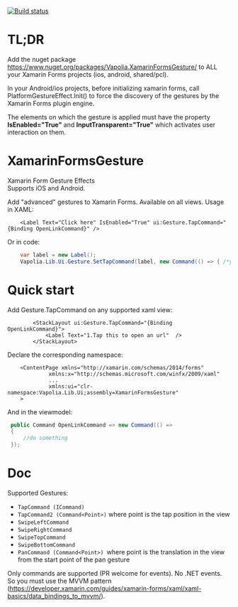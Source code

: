[![Build status](https://ci.appveyor.com/api/projects/status/8t8m8n0do3p0304n?svg=true)](https://ci.appveyor.com/project/softlion/xamarinformsgesture)

# TL;DR
Add the nuget package https://www.nuget.org/packages/Vapolia.XamarinFormsGesture/
to ALL your Xamarin Forms projects (ios, android, shared/pcl).

In your Android/ios projects, before initializing xamarin forms, call PlatformGestureEffect.Init() to force the discovery of the gestures by the Xamarin Forms plugin engine.

The elements on which the gesture is applied must have the property **IsEnabled="True"** and **InputTransparent="True"** which activates user interaction on them.

# XamarinFormsGesture
Xamarin Form Gesture Effects  
Supports iOS and Android.

Add "advanced" gestures to Xamarin Forms. Available on all views. Usage in XAML:
```xaml
    <Label Text="Click here" IsEnabled="True" ui:Gesture.TapCommand="{Binding OpenLinkCommand}" />
```
Or in code:
```csharp
    var label = new Label();
    Vapolia.Lib.Ui.Gesture.SetTapCommand(label, new Command(() => { /*your code*/ }));
```
# Quick start

Add Gesture.TapCommand on any supported xaml view:
```xaml
        <StackLayout ui:Gesture.TapCommand="{Binding OpenLinkCommand}">
            <Label Text="1.Tap this to open an url"  />
        </StackLayout>
```
Declare the corresponding namespace:
```xaml
    <ContentPage xmlns="http://xamarin.com/schemas/2014/forms"
             xmlns:x="http://schemas.microsoft.com/winfx/2009/xaml"
             ...
             xmlns:ui="clr-namespace:Vapolia.Lib.Ui;assembly=XamarinFormsGesture"
    >
```
And in the viewmodel:
   ```csharp     
    public Command OpenLinkCommand => new Command(() =>
    {
        //do something
    });
```
# Doc

Supported Gestures:

 *   `TapCommand (ICommand)`
 *  `TapCommand2 (Command<Point>)` where point is the tap position in the view
 *  `SwipeLeftCommand`
 *  `SwipeRightCommand`
 *  `SwipeTopCommand`
 *  `SwipeBottomCommand`
 *  `PanCommand (Command<Point>) `where point is the translation in the view from the start point of the pan gesture

Only commands are supported (PR welcome for events). No .NET events. 
So you must use the MVVM pattern (https://developer.xamarin.com/guides/xamarin-forms/xaml/xaml-basics/data_bindings_to_mvvm/).
